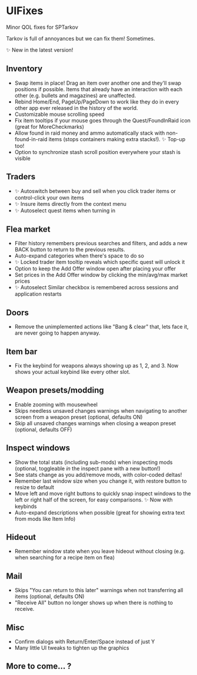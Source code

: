 # UIFixes
Minor QOL fixes for SPTarkov

Tarkov is full of annoyances but we can fix them! Sometimes.

✨ New in the latest version!

## Inventory
- Swap items in place! Drag an item over another one and they'll swap positions if possible. Items that already have an interaction with each other (e.g. bullets and magazines) are unaffected.
- Rebind Home/End, PageUp/PageDown to work like they do in every other app ever released in the history of the world.
- Customizable mouse scrolling speed
- Fix item tooltips if your mouse goes through the Quest/FoundInRaid icon (great for MoreCheckmarks)
- Allow found in raid money and ammo automatically stack with non-found-in-raid items (stops containers making extra stacks!). ✨ Top-up too!
- Option to synchronize stash scroll position everywhere your stash is visible

## Traders
- ✨ Autoswitch between buy and sell when you click trader items or control-click your own items
- ✨ Insure items directly from the context menu
- ✨ Autoselect quest items when turning in

## Flea market 
- Filter history remembers previous searches and filters, and adds a new BACK button to return to the previous results.
- Auto-expand categories when there's space to do so
- ✨ Locked trader item tooltip reveals which specific quest will unlock it
- Option to keep the Add Offer window open after placing your offer
- Set prices in the Add Offer window by clicking the min/avg/max market prices
- ✨ Autoselect Similar checkbox is remembered across sessions and application restarts

## Doors
- Remove the unimplemented actions like "Bang & clear" that, lets face it, are never going to happen anyway.

## Item bar
- Fix the keybind for weapons always showing up as 1, 2, and 3. Now shows your actual keybind like every other slot.

## Weapon presets/modding
- Enable zooming with mousewheel
- Skips needless unsaved changes warnings when navigating to another screen from a weapon preset (optional, defaults ON)
- Skip all unsaved changes warnings when closing a weapon preset (optional, defaults OFF)

## Inspect windows
- Show the total stats (including sub-mods) when inspecting mods (optional, toggleable *in* the inspect pane with a new button!)
- See stats change as you add/remove mods, with color-coded deltas!
- Remember last window size when you change it, with restore button to resize to default
- Move left and move right buttons to quickly snap inspect windows to the left or right half of the screen, for easy comparisons. ✨ Now with keybinds
- Auto-expand descriptions when possible (great for showing extra text from mods like Item Info)

## Hideout
- Remember window state when you leave hideout without closing (e.g. when searching for a recipe item on flea)

## Mail
- Skips "You can return to this later" warnings when not transferring all items (optional, defaults ON)
- "Receive All" button no longer shows up when there is nothing to receive.

## Misc
- Confirm dialogs with Return/Enter/Space instead of just Y
- Many little UI tweaks to tighten up the graphics

## More to come... ?